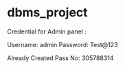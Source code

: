 # dbms_project

Credential for Admin panel :

Username: admin
Password: Test@123

Already Created Pass No: 305788314
